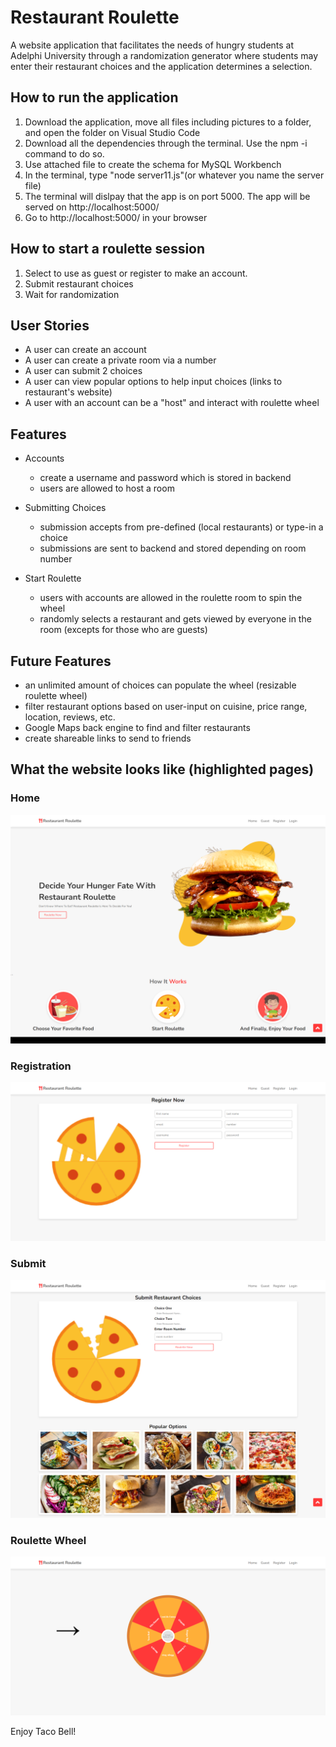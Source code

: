 # Restaurant Roulette

A website application that facilitates the needs of hungry students at Adelphi University through a randomization generator where students may enter their restaurant choices and the application determines a selection. 

## How to run the application
1. Download the application, move all files including pictures to a folder, and open the folder on Visual Studio Code
2. Download all the dependencies through the terminal. Use the npm -i command to do so.
3. Use attached file to create the schema for MySQL Workbench
4. In the terminal, type "node server11.js"(or whatever you name the server file) 
5. The terminal will dislpay that the app is on port 5000. The app will be served on http://localhost:5000/
6. Go to http://localhost:5000/ in your browser

## How to start a roulette session
1. Select to use as guest or register to make an account. 
2. Submit restaurant choices
4. Wait for randomization 

## User Stories 
- A user can create an account
- A user can create a private room via a number
- A user can submit 2 choices
- A user can view popular options to help input choices (links to restaurant's website)
- A user with an account can be a "host" and interact with roulette wheel

## Features 
- Accounts
    - create a username and password which is stored in backend
    - users are allowed to host a room

- Submitting Choices
    - submission accepts from pre-defined (local restaurants) or type-in a choice
    - submissions are sent to backend and stored depending on room number

- Start Roulette
    - users with accounts are allowed in the roulette room to spin the wheel
    - randomly selects a restaurant and gets viewed by everyone in the room (excepts for those who are guests)

## Future Features
- an unlimited amount of choices can populate the wheel (resizable roulette wheel)
- filter restaurant options based on user-input on cuisine, price range, location, reviews, etc. 
- Google Maps back engine to find and filter restaurants
- create shareable links to send to friends 

## What the website looks like (highlighted pages)
### Home
![alt_text](https://github.com/arhamansari1/RestaurantRoulette/blob/main/screenshots/home.png)

### Registration
![alt_text](https://github.com/arhamansari1/RestaurantRoulette/blob/main/screenshots/register.png)

### Submit 
![alt_text](https://github.com/arhamansari1/RestaurantRoulette/blob/main/screenshots/submit.png)

### Roulette Wheel
![alt_text](https://github.com/arhamansari1/RestaurantRoulette/blob/main/screenshots/roulette.png)

Enjoy Taco Bell!